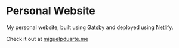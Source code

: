 # Personal Website

My personal website, built using [Gatsby](https://www.gatsbyjs.org) and deployed using [Netlify](https://netlify.com).

Check it out at [miguelpduarte.me](https://miguelpduarte.me)
